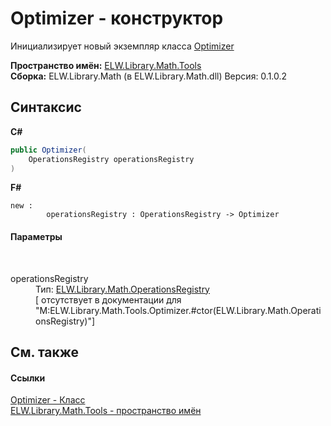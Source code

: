 # Optimizer - конструктор
 

Инициализирует новый экземпляр класса <a href="T_ELW_Library_Math_Tools_Optimizer">Optimizer</a>

**Пространство имён:**&nbsp;<a href="N_ELW_Library_Math_Tools">ELW.Library.Math.Tools</a><br />**Сборка:**&nbsp;ELW.Library.Math (в ELW.Library.Math.dll) Версия: 0.1.0.2

## Синтаксис

**C#**<br />
``` C#
public Optimizer(
	OperationsRegistry operationsRegistry
)
```

**F#**<br />
``` F#
new : 
        operationsRegistry : OperationsRegistry -> Optimizer
```


#### Параметры
&nbsp;<dl><dt>operationsRegistry</dt><dd>Тип:&nbsp;<a href="T_ELW_Library_Math_OperationsRegistry">ELW.Library.Math.OperationsRegistry</a><br />\[<param name="operationsRegistry"/> отсутствует в документации для "M:ELW.Library.Math.Tools.Optimizer.#ctor(ELW.Library.Math.OperationsRegistry)"\]</dd></dl>

## См. также


#### Ссылки
<a href="T_ELW_Library_Math_Tools_Optimizer">Optimizer - Класс</a><br /><a href="N_ELW_Library_Math_Tools">ELW.Library.Math.Tools - пространство имён</a><br />